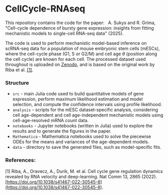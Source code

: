 # CellCycle-RNAseq

This repository contains the code for the paper: &nbsp; A. Sukys and R. Grima, "Cell-cycle dependence of bursty gene expression: insights from fitting mechanistic models to single-cell RNA-seq data" (2025).

The code is used to perform mechanistic model-based inference on scRNA-seq data for a population of mouse embryonic stem cells (mESCs), where the cell-cycle phase (G1, S or G2/M) and cell age $\theta$ (position along the cell cycle) are known for each cell. The processed dataset used throughout is uploaded on [Zenodo](https://doi.org/10.5281/zenodo.10467234), and is based on the original work by Riba et al. [[1]](#1).

### Structure

- `src` - main Julia code used to build quantitative models of gene expression, perform maximum likelihood estimation and model selection, and compute the confidence intervals using profile likelihood.
- `analysis` - scripts for the mESC dataset-specific analysis, considering cell age-dependent and cell age-independent mechanistic models using cell-age-resolved mRNA count data. 
- `notebooks` - Jupyter notebooks (written in Julia) used to explore the results and to generate the figures in the paper.
- `Mathematica` - Mathematica notebooks used to solve the piecewise ODEs for the means and variances of the age-dependent models.
- `data` - directory to save the generated files, such as model-specific fits. 

### References:

<a id="1">[1]</a> Riba, A., Oravecz, A., Durik, M. et al. Cell cycle gene regulation dynamics revealed by RNA velocity and deep-learning. Nat Comm 13, 2865 (2022). [https://doi.org/10.1038/s41467-022-30545-8](https://doi.org/10.1038/s41467-022-30545-8).